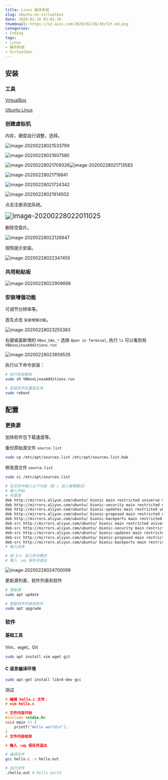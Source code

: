```yaml
---
title: Linux 操作系统
slug: ubuntu-on-virtualbox
date: 2020-02-28 03:01:39
thumbnail: https://s2.ax1x.com/2020/02/28/30zT2t.md.png
categories:
- Coding
tags:
- Linux
- 操作系统
- Virtualbox
---
```


## 安装

### 工具

[VirtualBox](https://www.virtualbox.org/)

[Ubuntu Linux](https://ubuntu.com/download)

### 创建虚拟机

内存，硬盘自行调整，选择。

![image-20200228021533799](./images/ubuntu-on-virtualbox/image-20200228021533799.png)

![image-20200228021607580](./images/ubuntu-on-virtualbox/image-20200228021607580.png)

![image-20200228021709326](./images/ubuntu-on-virtualbox/image-20200228021709326.png)![image-20200228021713583](./images/ubuntu-on-virtualbox/image-20200228021713583.png)

![image-20200228021719841](./images/ubuntu-on-virtualbox/image-20200228021719841.png)

![image-20200228021724342](./images/ubuntu-on-virtualbox/image-20200228021724342.png)

![image-20200228021914502](./images/ubuntu-on-virtualbox/image-20200228021914502.png)

点击注册添加系统。

<img src="./images/ubuntu-on-virtualbox/image-20200228022011025.png" alt="image-20200228022011025" style="zoom:150%;" />

删除空盘片。

![image-20200228022126947](./images/ubuntu-on-virtualbox/image-20200228022126947.png)

按照提示安装。

![image-20200228022347455](./images/ubuntu-on-virtualbox/image-20200228022347455.png)

### 共用粘贴板

![image-20200228022909698](./images/ubuntu-on-virtualbox/image-20200228022909698.png)

### 安装增强功能

可调节分辨率等。

首先点击 `安装增强功能`。

![image-20200228023255383](./images/ubuntu-on-virtualbox/image-20200228023255383.png)

右键桌面新增的 `VBox_GAs_*` 选择 `Open in Terminal`, 执行 `ls` 可以看到有 `VBboxLinuxAdditions.run`

![image-20200228023859535](./images/ubuntu-on-virtualbox/image-20200228023859535.png)

执行以下命令安装：

```bash
# 执行安装脚本
sudo sh VBboxLinuxAdditions.run

# 安装完毕后重启生效
sudo reboot
```

## 配置

### 更换源

加快软件包下载速度等。



备份原始源文件 `source.list`

```bash
sudo cp /etc/apt/sources.list /etc/apt/sources.list.bak
```

修改源文件 `source.list`

```bash
sudo vi /etc/apt/sources.list

# 在文件中输入以下内容（按 i 进入编辑模式）
# 输入开始
# 阿里源
deb http://mirrors.aliyun.com/ubuntu/ bionic main restricted universe multiverse
deb http://mirrors.aliyun.com/ubuntu/ bionic-security main restricted universe multiverse
deb http://mirrors.aliyun.com/ubuntu/ bionic-updates main restricted universe multiverse
deb http://mirrors.aliyun.com/ubuntu/ bionic-proposed main restricted universe multiverse
deb http://mirrors.aliyun.com/ubuntu/ bionic-backports main restricted universe multiverse
deb-src http://mirrors.aliyun.com/ubuntu/ bionic main restricted universe multiverse
deb-src http://mirrors.aliyun.com/ubuntu/ bionic-security main restricted universe multiverse
deb-src http://mirrors.aliyun.com/ubuntu/ bionic-updates main restricted universe multiverse
deb-src http://mirrors.aliyun.com/ubuntu/ bionic-proposed main restricted universe multiverse
deb-src http://mirrors.aliyun.com/ubuntu/ bionic-backports main restricted universe multiverse
# 输入结束

# 按 Esc 进入命令模式
# 输入 :wq 保存并退出
```

![image-20200228024700069](./images/ubuntu-on-virtualbox/image-20200228024700069.png)

更新源列表、软件列表和软件

```bash
# 更新源
sudo apt update

# 更新软件列表和软件
sudo apt upgrade
```

### 软件

#### 基础工具

Vim，wget，Git

```bash
sudo apt install vim wget git
```

#### C 语言编译环境

```bash
sudo apt-get install libc6-dev gcc
```

测试

```c
# 编辑 hello.c 文件：
# vim hello.c

# 文件内容开始
#include <stdio.h>
void main () {
    printf("Hello world\n");
}
# 文件内容结束

# 输入 :wq 保存并退出
```

```bash
# 编译文件
gcc hello.c -o hello.out

# 执行文件
./hello.out # Hello world
```
